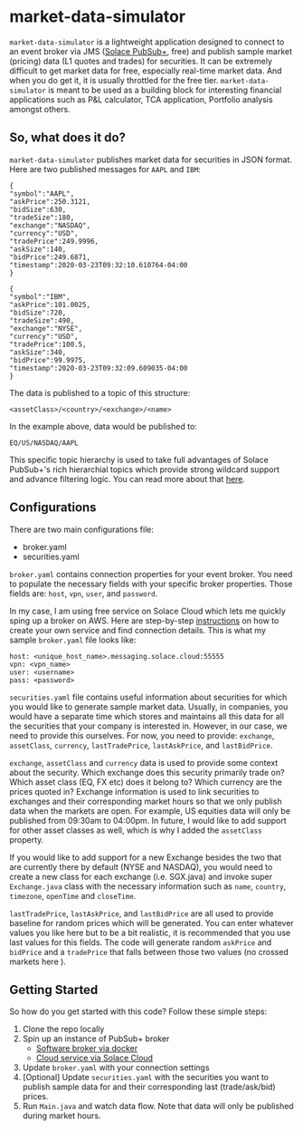 # market-data-simulator

`market-data-simulator` is a lightweight application designed to connect to an event broker via JMS ([Solace PubSub+](https://solace.com/products/event-broker/software/), free) and publish sample market (pricing) data (L1 quotes and trades) for securities. It can be extremely difficult to get market data for free, especially real-time market data. And when you do get it, it is usually throttled for the free tier. `market-data-simulator` is meant to be used as a building block for interesting financial applications such as P&L calculator, TCA application, Portfolio analysis amongst others. 

## So, what does it do?
`market-data-simulator` publishes market data for securities in JSON format. Here are two published messages for `AAPL` and `IBM`:

    {
    "symbol":"AAPL",
    "askPrice":250.3121,
    "bidSize":630,
    "tradeSize":180,
    "exchange":"NASDAQ",
    "currency":"USD",
    "tradePrice":249.9996,
    "askSize":140,
    "bidPrice":249.6871,
    "timestamp":2020-03-23T09:32:10.610764-04:00
    }
    
    {
    "symbol":"IBM",
    "askPrice":101.0025,
    "bidSize":720,
    "tradeSize":490,
    "exchange":"NYSE",
    "currency":"USD",
    "tradePrice":100.5,
    "askSize":340,
    "bidPrice":99.9975,
    "timestamp":2020-03-23T09:32:09.609035-04:00
    }


The data is published to a topic of this structure:

    <assetClass>/<country>/<exchange>/<name>
In the example above, data would be published to:

    EQ/US/NASDAQ/AAPL

This specific topic hierarchy is used to take full advantages of Solace PubSub+'s rich hierarchial topics which provide strong wildcard support and advance filtering logic. You can read more about that [here](https://docs.solace.com/Best-Practices/Topic-Architecture-Best-Practices.htm#mc-main-content). 

## Configurations
There are two main configurations file:

 - broker.yaml
 - securities.yaml

`broker.yaml` contains connection properties for your event broker. You need to populate the necessary fields with your specific broker properties. Those fields are: `host`, `vpn`, `user`, and `password`. 

In my case, I am using free service on Solace Cloud which lets me quickly sping up a broker on AWS. Here are step-by-step [instructions](https://solace.com/cloud-learning/group_getting_started/ggs_signup.html) on how to create your own service and find connection details. This is what my sample `broker.yaml` file looks like:

    host: <unique_host_name>.messaging.solace.cloud:55555  
    vpn: <vpn_name>  
    user: <username> 
    pass: <password>

`securities.yaml` file contains useful information about securities for which you would like to generate sample market data. Usually, in companies, you would have a separate time which stores and maintains all this data for all the securities that your company is interested in. However, in our case, we need to provide this ourselves. For now, you need to provide: `exchange`, `assetClass`, `currency`, `lastTradePrice`, `lastAskPrice`, and `lastBidPrice`. 

`exchange`, `assetClass` and `currency` data is used to provide some context about the security. Which exchange does this security primarily trade on? Which asset class (EQ, FX etc) does it belong to? Which currency are the prices quoted in? Exchange information is used to link securities to exchanges and their corresponding market hours so that we only publish data when the markets are open. For example, US equities data will only be published from 09:30am to 04:00pm. In future, I would like to add support for other asset classes as well, which is why I added the `assetClass` property.

If you would like to add support for a new Exchange besides the two that are currently there by default (NYSE and NASDAQ), you would need to create a new class for each exchange (i.e. SGX.java) and invoke super `Exchange.java` class with the necessary information such as `name`, `country`, `timezone`, `openTime` and `closeTime`.  

`lastTradePrice`, `lastAskPrice`, and `lastBidPrice` are all used to provide baseline for random prices which will be generated. You can enter whatever values you like here but to be a bit realistic, it is recommended that you use last values for this fields. The code will generate random `askPrice` and `bidPrice` and a `tradePrice` that falls between those two values (no crossed markets here ). 

## Getting Started
So how do you get started with this code? Follow these simple steps:

 1. Clone the repo locally
 2. Spin up an instance of PubSub+ broker
	 - [Software broker via docker](https://docs.solace.com/Solace-SW-Broker-Set-Up/Docker-Containers/Set-Up-Docker-Container-Image.htm)
	 - [Cloud service via Solace Cloud](https://solace.com/cloud-learning/group_getting_started/ggs_signup.html) 
 3. Update `broker.yaml` with your connection settings
 4. [Optional] Update `securities.yaml` with the securities you want to publish sample data for and their corresponding last (trade/ask/bid) prices.
 5. Run `Main.java` and watch data flow. Note that data will only be published during market hours. 


